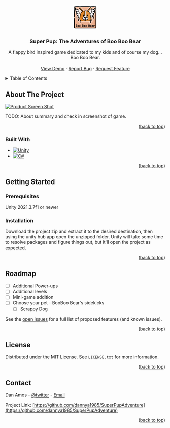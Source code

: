 
<a name="readme-top"></a>


<!-- PROJECT LOGO -->
<br />
<div align="center">
  <a href="https://github.com/dannya1985/SuperPupAdventure">
    <img src="Assets/AppIcons/playstore.png" alt="Logo" width="80" height="80">
  </a>

<h3 align="center">Super Pup: The Adventures of Boo Boo Bear</h3>

  <p align="center">
    A flappy bird inspired game dedicated to my kids and of course my dog... Boo Boo Bear.
    <br />
    <br />
    <a href="https://github.com/dannya1985/SuperPupAdventure/">View Demo</a>
    ·
    <a href="https://github.com/dannya1985/SuperPupAdventure/issues">Report Bug</a>
    ·
    <a href="https://github.com/dannya1985/SuperPupAdventure/issues">Request Feature</a>
  </p>
</div>



<!-- TABLE OF CONTENTS -->
<details>
  <summary>Table of Contents</summary>
  <ol>
    <li>
      <a href="#about-the-project">About The Project</a>
      <ul>
        <li><a href="#built-with">Built With</a></li>
      </ul>
    </li>
    <li>
      <a href="#getting-started">Getting Started</a>
      <ul>
        <li><a href="#prerequisites">Prerequisites</a></li>
      </ul>
    </li>
    <li><a href="#roadmap">Roadmap</a></li>
    <li><a href="#license">License</a></li>
    <li><a href="#contact">Contact</a></li>
    <li><a href="#acknowledgments">Acknowledgments</a></li>
  </ol>
</details>



<!-- ABOUT THE PROJECT -->
## About The Project

[![Product Screen Shot][product-screenshot]](https://.com)

TODO: About summary and check in screenshot of game.

<p align="right">(<a href="#readme-top">back to top</a>)</p>


### Built With
* [![Unity][Unity.com]][Unity-url]
* [![C#][CSharp.com]][CSharp-url]

<p align="right">(<a href="#readme-top">back to top</a>)</p>



<!-- GETTING STARTED -->
## Getting Started


### Prerequisites
Unity 2021.3.7f1 or newer

### Installation
Download the project zip and extract it to the desired destination, then using the unity hub app open the unzipped folder. Unity will take some time to resolve packages and figure things out, but it'll open the project as expected.


<p align="right">(<a href="#readme-top">back to top</a>)</p>



<!-- ROADMAP -->
## Roadmap
- [ ] Additional Power-ups
- [ ] Additional levels
- [ ] Mini-game addition
- [ ] Choose your pet - BooBoo Bear's sidekicks
    - [ ] Scrappy Dog

See the [open issues](https://github.com/dannya1985/SuperPupAdventure/issues) for a full list of proposed features (and known issues).

<p align="right">(<a href="#readme-top">back to top</a>)</p>




<!-- LICENSE -->
## License

Distributed under the MIT License. See `LICENSE.txt` for more information.

<p align="right">(<a href="#readme-top">back to top</a>)</p>



<!-- CONTACT -->
## Contact

Dan Amos - [@twitter](https://twitter.com/RoflSausages) - [Email](mailto:74069711+dannya1985@users.noreply.github.com)

Project Link: [https://github.com/dannya1985/SuperPupAdventure](https://github.com/dannya1985/SuperPupAdventure)

<p align="right">(<a href="#readme-top">back to top</a>)</p>





<!-- MARKDOWN LINKS & IMAGES -->
<!-- https://www.markdownguide.org/basic-syntax/#reference-style-links -->
[contributors-shield]: https://img.shields.io/github/contributors/github_username/repo_name.svg?style=for-the-badge
[contributors-url]: https://github.com/github_username/repo_name/graphs/contributors
[forks-shield]: https://img.shields.io/github/forks/github_username/repo_name.svg?style=for-the-badge
[forks-url]: https://github.com/github_username/repo_name/network/members
[stars-shield]: https://img.shields.io/github/stars/github_username/repo_name.svg?style=for-the-badge
[stars-url]: https://github.com/github_username/repo_name/stargazers
[issues-shield]: https://img.shields.io/github/issues/github_username/repo_name.svg?style=for-the-badge
[issues-url]: https://github.com/github_username/repo_name/issues
[license-shield]: https://img.shields.io/github/license/github_username/repo_name.svg?style=for-the-badge
[license-url]: https://github.com/github_username/repo_name/blob/master/LICENSE.txt
[linkedin-shield]: https://img.shields.io/badge/-LinkedIn-black.svg?style=for-the-badge&logo=linkedin&colorB=555
[linkedin-url]: https://linkedin.com/in/linkedin_username
[product-screenshot]: images/screenshot.png
[Csharp.com]: https://img.shields.io/badge/c%23-%23239120.svg?style=for-the-badge&logo=c-sharp&logoColor=white
[Csharp-url]: https://docs.microsoft.com/en-us/dotnet/csharp/
[Unity.com]: https://img.shields.io/badge/Unity-000000?style=for-the-badge&logo=unity&logoColor=white
[Unity-url]: https://jquery.com 
